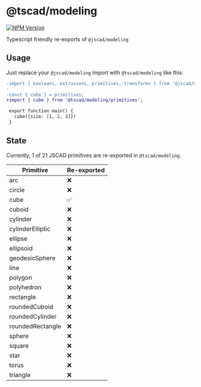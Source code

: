 <!-- #region header -->
<!-- Generated by @toolsync/builtin/package-readme. Do not edit manually, instead run `toolsync prepare`. -->

# @tscad/modeling

[![NPM Version](https://img.shields.io/npm/v/@tscad/modeling)](https://www.npmjs.com/package/@tscad/modeling)

Typescript friendly re-exports of `@jscad/modeling`

<!-- #endregion header -->

## Usage

Just replace your `@jscad/modeling` import with `@tscad/modeling` like this:

```diff
-import { booleans, extrusions, primitives, transforms } from '@jscad/modeling';
-
-const { cube } = primitives;
+import { cube } from '@tscad/modeling/primitives';

 export function main() {
   cube({size: [1, 2, 3]})
 }
```

## State

<!-- #region state -->
<!-- This section is generated. Do not edit manually! -->

Currently, 1 of 21 JSCAD primitives are re-exported in `@tscad/modeling`.

| Primitive        | Re-exported |
| ---------------- | ----------- |
| arc              | ❌           |
| circle           | ❌           |
| cube             | ✅           |
| cuboid           | ❌           |
| cylinder         | ❌           |
| cylinderElliptic | ❌           |
| ellipse          | ❌           |
| ellipsoid        | ❌           |
| geodesicSphere   | ❌           |
| line             | ❌           |
| polygon          | ❌           |
| polyhedron       | ❌           |
| rectangle        | ❌           |
| roundedCuboid    | ❌           |
| roundedCylinder  | ❌           |
| roundedRectangle | ❌           |
| sphere           | ❌           |
| square           | ❌           |
| star             | ❌           |
| torus            | ❌           |
| triangle         | ❌           |

<!-- #endregion state -->
